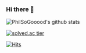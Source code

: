 ### Hi there 👋

<!--
**PhilSoGooood/PhilSoGooood** is a ✨ _special_ ✨ repository because its `README.md` (this file) appears on your GitHub profile.

Here are some ideas to get you started:

- 🔭 I’m currently working on ...
- 🌱 I’m currently learning ...
- 👯 I’m looking to collaborate on ...
- 🤔 I’m looking for help with ...
- 💬 Ask me about ...
- 📫 How to reach me: ...
- 😄 Pronouns: ...
- ⚡ Fun fact: ...
-->

![PhilSoGooood's github stats](https://github-readme-stats.vercel.app/api?username=PhilSoGooood&show_icons=true)


[![solved.ac tier](http://mazassumnida.wtf/api/generate_badge?boj=philsogood)](https://solved.ac/philsogood)

[![Hits](https://hits.seeyoufarm.com/api/count/incr/badge.svg?url=https%3A%2F%2Fgithub.com%2FPhilSoGooood%2F&count_bg=%2379C83D&title_bg=%23555555&icon=&icon_color=%23E7E7E7&title=hits&edge_flat=false)](https://hits.seeyoufarm.com)
